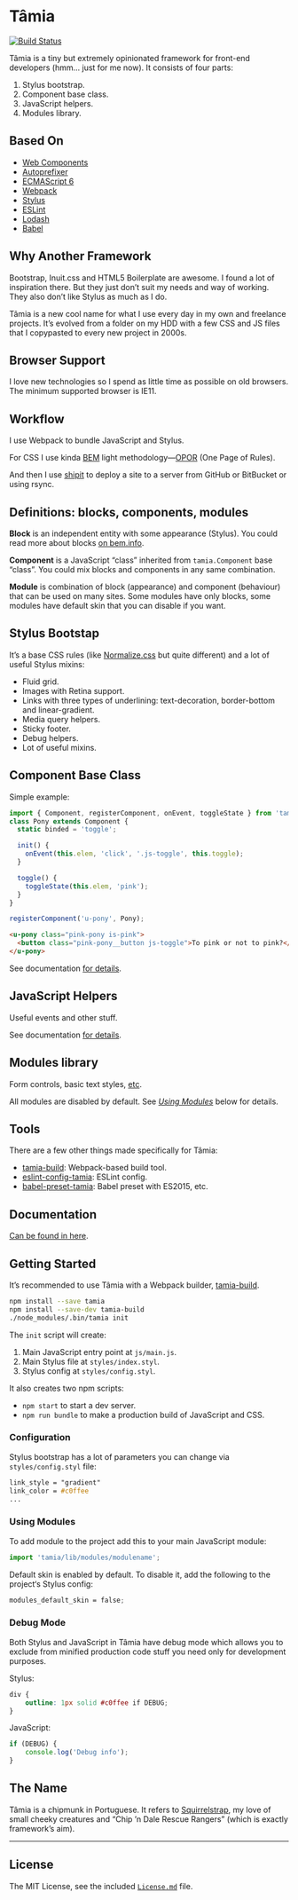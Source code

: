 # Tâmia

[![Build Status](https://travis-ci.org/tamiadev/tamia.png)](https://travis-ci.org/tamiadev/tamia)

Tâmia is a tiny but extremely opinionated framework for front-end developers (hmm… just for me now). It consists of four parts:

1. Stylus bootstrap.
2. Component base class.
3. JavaScript helpers.
4. Modules library.


## Based On

* [Web Components](https://github.com/WebReflection/document-register-element)
* [Autoprefixer](https://github.com/postcss/autoprefixer)
* [ECMAScript 6](http://es6-features.org/)
* [Webpack](http://webpack.github.io/)
* [Stylus](http://stylus-lang.com/)
* [ESLint](http://eslint.org/)
* [Lodash](https://lodash.com/)
* [Babel](http://babeljs.io/)


## Why Another Framework

Bootstrap, Inuit.css and HTML5 Boilerplate are awesome. I found a lot of inspiration there. But they just don’t suit my needs and way of working. They also don’t like Stylus as much as I do.

Tâmia is a new cool name for what I use every day in my own and freelance projects. It’s evolved from a folder on my HDD with a few CSS and JS files that I copypasted to every new project in 2000s.


## Browser Support

I love new technologies so I spend as little time as possible on old browsers. The minimum supported browser is IE11.


## Workflow

I use Webpack to bundle JavaScript and Stylus.

For CSS I use kinda [BEM](http://bem.info/) light methodology—[OPOR](http://blog.sapegin.me/all/opor-methodology) (One Page of Rules).

And then I use [shipit](https://github.com/sapegin/shipit) to deploy a site to a server from GitHub or BitBucket or using rsync.


## Definitions: blocks, components, modules

**Block** is an independent entity with some appearance (Stylus). You could read more about blocks [on bem.info](http://bem.info/method/definitions/).

**Component** is a JavaScript “class” inherited from `tamia.Component` base “class”. You could mix blocks and components in any same combination.

**Module** is combination of block (appearance) and component (behaviour) that can be used on many sites. Some modules have only blocks, some modules have default skin that you can disable if you want.


## Stylus Bootstap

It’s a base CSS rules (like [Normalize.css](https://necolas.github.io/normalize.css/) but quite different) and a lot of useful Stylus mixins:

* Fluid grid.
* Images with Retina support.
* Links with three types of underlining: text-decoration, border-bottom and linear-gradient.
* Media query helpers.
* Sticky footer.
* Debug helpers.
* Lot of useful mixins.


## Component Base Class

Simple example:

```javascript
import { Component, registerComponent, onEvent, toggleState } from 'tamia';
class Pony extends Component {
  static binded = 'toggle';

  init() {
    onEvent(this.elem, 'click', '.js-toggle', this.toggle);
  }

  toggle() {
    toggleState(this.elem, 'pink');
  }
}

registerComponent('u-pony', Pony);
```

```html
<u-pony class="pink-pony is-pink">
  <button class="pink-pony__button js-toggle">To pink or not to pink?</button>
</u-pony>
```

See documentation [for details](http://tamiadev.github.io/tamia/javascript.html#Component).


## JavaScript Helpers

Useful events and other stuff.

See documentation [for details](http://tamiadev.github.io/tamia/javascript.html).


## Modules library

Form controls, basic text styles, [etc](http://tamiadev.github.io/tamia/modules.html).

All modules are disabled by default. See [*Using Modules*](#using-modules) below for details.


## Tools

There are a few other things made specifically for Tâmia:

* [tamia-build](https://github.com/tamiadev/tamia-build): Webpack-based build tool.
* [eslint-config-tamia](https://github.com/tamiadev/eslint-config-tamia): ESLint config.
* [babel-preset-tamia](https://github.com/tamiadev/babel-preset-tamia): Babel preset with ES2015, etc.


## Documentation

[Can be found in here](http://tamiadev.github.io/tamia/).


## Getting Started

It’s recommended to use Tâmia with a Webpack builder, [tamia-build](https://github.com/tamiadev/tamia-build).

```bash
npm install --save tamia
npm install --save-dev tamia-build
./node_modules/.bin/tamia init
```

The `init` script will create:

1. Main JavaScript entry point at `js/main.js`.
2. Main Stylus file at `styles/index.styl`.
3. Stylus config at `styles/config.styl`.

It also creates two npm scripts:

* `npm start` to start a dev server.
* `npm run bundle` to make a production build of JavaScript and CSS.

### Configuration

Stylus bootstrap has a lot of parameters you can change via `styles/config.styl` file:

```scss
link_style = "gradient"
link_color = #c0ffee
...
```

### Using Modules

To add module to the project add this to your main JavaScript module:

```javascript
import 'tamia/lib/modules/modulename';
```

Default skin is enabled by default. To disable it, add the following to the project‘s Stylus config:

```scss
modules_default_skin = false;
```

### Debug Mode

Both Stylus and JavaScript in Tâmia have debug mode which allows you to exclude from minified production code stuff you need only for development purposes.

Stylus:

```scss
div {
	outline: 1px solid #c0ffee if DEBUG;
}
```

JavaScript:

```javascript
if (DEBUG) {
	console.log('Debug info');
}
```


## The Name

Tâmia is a chipmunk in Portuguese. It refers to [Squirrelstrap](https://github.com/sapegin/squirrelstrap), my love of small cheeky creatures and “Chip ’n Dale Rescue Rangers” (which is exactly framework’s aim).


---

## License

The MIT License, see the included [`License.md`](License.md) file.
